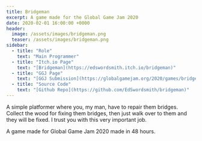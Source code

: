 ```yaml
---
title: Bridgeman
excerpt: A game made for the Global Game Jam 2020
date: 2020-02-01 16:00:00 +0000
header:
  image: /assets/images/bridgeman.png
  teaser: /assets/images/bridgeman.png
sidebar:
  - title: "Role"
    text: "Main Programmer"
  - title: "Itch.io Page"
    text: "[Bridgeman](https://edswordsmith.itch.io/bridgeman)"
  - title: "GGJ Page"
    text: "[GGJ Submission](https://globalgamejam.org/2020/games/bridgeman-0)"
  - title: "Source Code" 
    text: "[Github Repo](https://github.com/EdSwordsmith/bridgeman)"
---
```


A simple platformer where you, my man, have to repair them bridges. Collect the wood for fixing them bridges, then just walk over to them and they will be fixed. I trust you with this very important job.

A game made for Global Game Jam 2020 made in 48 hours.

